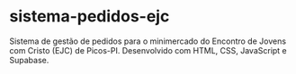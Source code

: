 # sistema-pedidos-ejc
Sistema de gestão de pedidos para o minimercado do Encontro de Jovens com Cristo (EJC) de Picos-PI. Desenvolvido com HTML, CSS, JavaScript e Supabase.
